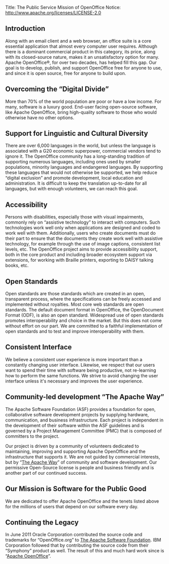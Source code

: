 Title: The Public Service Mission of OpenOffice
Notice: http://www.apache.org/licenses/LICENSE-2.0

## Introduction

Along with an email client and a web browser, an office suite is a core essential application that almost every computer user requires.
Although there is a dominant commercial product in this category, its price, along with its closed-source nature, makes it an unsatisfactory
option for many. Apache OpenOffice®, for over two decades, has helped fill this gap. Our goal is to develop, publish, and support OpenOffice
free for anyone to use, and since it is open source, free for anyone to build upon.

## Overcoming the “Digital Divide”

More than 70% of the world population are poor or have a low income. For many, software is a luxury good. End-user facing open-source software,
like Apache OpenOffice, bring high-quality software to those who would otherwise have no other options.

## Support for Linguistic and Cultural Diversity

There are over 6,000 languages in the world, but unless the language is associated with a G20 economic superpower, commercial vendors tend to
ignore it. The OpenOffice community has a long-standing tradition of supporting numerous languages, including ones used by smaller populations,
minority languages and endangered languages. By supporting these languages that would not otherwise be supported, we help reduce “digital exclusion”
and promote development, local education and administration. It is difficult to keep the translation up-to-date for all languages, but with enough
volunteers, we can reach this goal.

## Accessibility

Persons with disabilities, especially those with visual impairments, commonly rely on “assistive technology” to interact with computers. Such
technologies work well only when applications are designed and coded to work well with them. Additionally, users who create documents must do
their part to ensure that the documents they create work well with assistive technology, for example through the use of image captions, consistent
list levels, etc. The OpenOffice project aims to provide accessibility support, both in the core product and including broader ecosystem support
via extensions, for working with Braille printers, exporting to DAISY talking books, etc.

## Open Standards

Open standards are those standards which are created in an open, transparent process, where the specifications can be freely accessed and
implemented without royalties. Most core web standards are open standards. The default document format in OpenOffice, the OpenDocument Format (ODF),
is also an open standard. Widespread use of open standards promotes interoperability and choice in the market. But this does not come without effort
on our part. We are committed to a faithful implementation of open standards and to test and improve interoperability with them.

## Consistent Interface

We believe a consistent user experience is more important than a constantly changing user interface. Likewise, we respect that our users want to
spend their time with software being productive, not re-learning how to perform the same functions. We strive to avoid changing the user interface
unless it's necessary and improves the user experience.

## Community-led development “The Apache Way”

The Apache Software Foundation (ASF) provides a foundation for open, collaborative software development projects by supplying hardware,
communication, and business infrastructure. Each project is independent in the development of their software within the ASF guidelines and is
governed by a Project Management Committee (PMC) that is composed of committers to the project.

Our project is driven by a community of volunteers dedicated to maintaining, improving and supporting Apache OpenOffice and the infrastructure
that supports it. We are not guided by commercial interests, but by “[The Apache Way](https://www.apache.org/theapacheway/index.html)” of community
and software development. Our permissive Open-Source license is people and business friendly and is another part of our continued success.

## Our Mission is Software for the Public Good

We are dedicated to offer Apache OpenOffice and the tenets listed above for the millions of users that depend on our software every day.

## Continuing the Legacy

In June 2011 Oracle Corporation contributed the source code and trademarks for “OpenOffice.org” to
[The Apache Software Foundation](https://www.apache.org/). IBM Corporation followed that by contributing the source code from their “Symphony” product
as well. The result of this and much hard work since is “[Apache OpenOffice](https://www.openoffice.org/)”.
